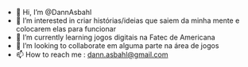 - 👋 Hi, I’m @DannAsbahl
- 👀 I’m interested in  criar histórias/ideias que saiem da minha mente e colocarem elas para funcionar
- 🌱 I’m currently learning  jogos digitais na Fatec de Americana
- 💞️ I’m looking to collaborate  em alguma  parte na  área de jogos
- 📫 How to reach me : dann.asbahl@gmail.com

<!---
DannAsbahl/DannAsbahl is a ✨ special ✨ repository because its `README.md` (this file) appears on your GitHub profile.
You can click the Preview link to take a look at your changes.
--->
